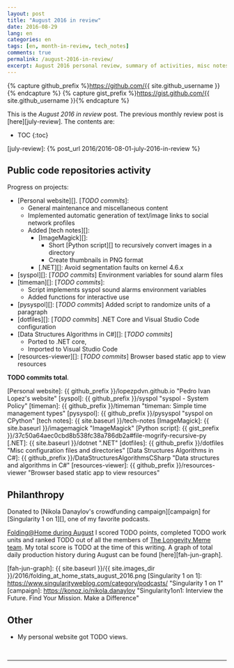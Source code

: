 ```yaml
---
layout: post
title: "August 2016 in review"
date: 2016-08-29
lang: en
categories: en
tags: [en, month-in-review, tech_notes]
comments: true
permalink: /august-2016-in-review/
excerpt: August 2016 personal review, summary of activities, misc notes...
---
```


{% capture github_prefix %}https://github.com/{{ site.github_username }}{% endcapture %}
{% capture gist_prefix %}https://gist.github.com/{{ site.github_username }}{% endcapture %}

This is the *August 2016 in review* post. The previous monthly review post is
[here][july-review].  The contents are:

* TOC
{:toc}

[july-review]: {% post_url 2016/2016-08-01-july-2016-in-review %}

## Public code repositories activity ###################################

Progress on projects:

- [Personal website][]. [*TODO commits*]:
  - General maintenance and miscellaneous content
  - Implemented automatic generation of text/image links to social network
    profiles
  - Added [tech notes][]:
    - [ImageMagick][]:
      - Short [Python script][] to recursively convert images in a directory
      - Create thumbnails in PNG format
    - [.NET][]: Avoid segmentation faults on kernel 4.6.x
- [syspol][]: [*TODO commits*] Environment variables for sound alarm files
- [timeman][]: [*TODO commits*]:
  - Script implements syspol sound alarms environment variables
  - Added functions for interactive use
- [pysyspol][]: [*TODO commits*] Added script to randomize units of a paragraph
- [dotfiles][]: [*TODO commits*] .NET Core and Visual Studio Code configuration
- [Data Structures Algorithms in C#][]: [*TODO commits*]
  - Ported to .NET core,
  - Imported to Visual Studio Code
- [resources-viewer][]: [*TODO commits*] Browser based static app to view
  resources

**TODO commits total**.

[Personal website]: {{ github_prefix }}/lopezpdvn.github.io "Pedro Ivan Lopez's website"
[syspol]: {{ github_prefix }}/syspol "syspol - System Policy"
[timeman]: {{ github_prefix }}/timeman "timeman: Simple time management types"
[pysyspol]: {{ github_prefix }}/pysyspol "syspol on CPython"
[tech notes]: {{ site.baseurl }}/tech-notes
[ImageMagick]: {{ site.baseurl }}/imagemagick "ImageMagick"
[Python script]: {{ gist_prefix }}/37c50a64aec0cbd8b538fc38a786db2a#file-mogrify-recursive-py
[.NET]: {{ site.baseurl }}/dotnet ".NET"
[dotfiles]: {{ github_prefix }}/dotfiles "Misc configuration files and directories"
[Data Structures Algorithms in C#]: {{ github_prefix }}/DataStructuresAlgorithmsCSharp "Data structures and algorithms in C#"
[resources-viewer]: {{ github_prefix }}/resources-viewer "Browser based static app to view resources"

## Philanthropy #######################################################

Donated to [Nikola Danaylov's crowdfunding campaign][campaign] for
[Singularity 1 on 1][], one of my favorite podcasts.

[Folding@Home during August][fah-stats] I scored TODO points, completed TODO
work units and ranked TODO out of all the members of
[The Longevity Meme team][]. My total score is TODO at the time of this
writing.  A graph of total daily production history during August can be found
[here][fah-jun-graph].

[fah-stats]: http://folding.extremeoverclocking.com/user_summary.php?s=&u=648628 "dreilopz - User Summary - EXTREME Overclocking Folding @ Home Stats"
[The Longevity Meme team]: http://folding.extremeoverclocking.com/user_list.php?s=&t=32461 "The Longevity Meme Individual Users List"
[fah-jun-graph]: {{ site.baseurl }}/{{ site.images_dir }}/2016/folding_at_home_stats_august_2016.png
[Singularity 1 on 1]: https://www.singularityweblog.com/category/podcasts/ "Singularity 1 on 1"
[campaign]: https://konoz.io/nikola.danaylov "Singularity1on1: Interview the Future. Find Your Mission. Make a Difference"

## Other ###############################################################

- My personal website got TODO views.

<br/>

---

